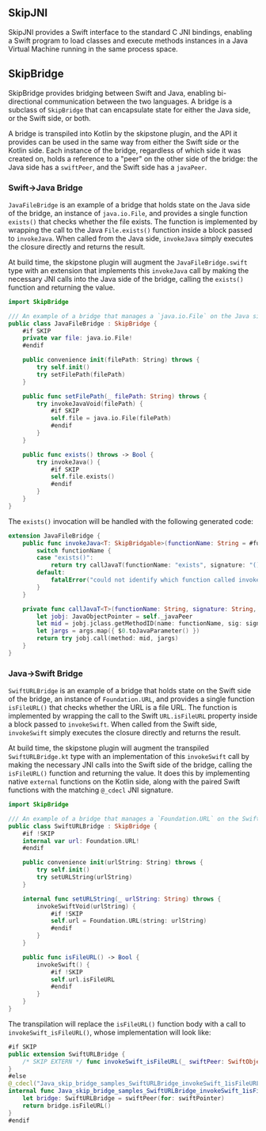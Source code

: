 ## SkipJNI

SkipJNI provides a Swift interface to the standard C JNI bindings, enabling a 
Swift program to load classes and execute methods instances in a
Java Virtual Machine running in the same process space.

## SkipBridge

SkipBridge provides bridging between Swift and Java, enabling bi-directional
communication between the two languages. A bridge is a subclass of `SkipBridge`
that can encapsulate state for either the Java side, or the Swift side, 
or both.

A bridge is transpiled into Kotlin by the skipstone plugin, and the API
it provides can be used in the same way from either the Swift side or the Kotlin side.
Each instance of the bridge, regardless of which side it was created on,
holds a reference to a "peer" on the other side of the bridge: the Java side
has a `swiftPeer`, and the Swift side has a `javaPeer`.

### Swift->Java Bridge

`JavaFileBridge` is an example of a bridge that holds state on the Java
side of the bridge, an instance of `java.io.File`, and provides a single
function `exists()` that checks whether the file exists. The function is
implemented by wrapping the call to the Java `File.exists()` function
inside a block passed to `invokeJava`. When called from the Java side,
`invokeJava` simply executes the closure directly and returns the result.

At build time, the skipstone plugin will
augment the `JavaFileBridge.swift` type with an extension that implements
this `invokeJava` call by making the necessary JNI calls into the Java side
of the bridge, calling the `exists()` function and returning the value.

```swift
import SkipBridge

/// An example of a bridge that manages a `java.io.File` on the Java side and bridges functions to Swift.
public class JavaFileBridge : SkipBridge {
    #if SKIP
    private var file: java.io.File!
    #endif

    public convenience init(filePath: String) throws {
        try self.init()
        try setFilePath(filePath)
    }

    public func setFilePath(_ filePath: String) throws {
        try invokeJavaVoid(filePath) {
            #if SKIP
            self.file = java.io.File(filePath)
            #endif
        }
    }

    public func exists() throws -> Bool {
        try invokeJava() {
            #if SKIP
            self.file.exists()
            #endif
        }
    }
}
```

The `exists()` invocation will be handled with the following generated code:

```swift
extension JavaFileBridge {
    public func invokeJava<T: SkipBridgable>(functionName: String = #function, _ args: SkipBridgable..., implementation: () throws -> ()) throws -> T {
        switch functionName {
        case "exists()":
            return try callJavaT(functionName: "exists", signature: "()Z", arguments: args)
        default:
            fatalError("could not identify which function called invokeJava for: \(functionName)")
        }
    }

    private func callJavaT<T>(functionName: String, signature: String, arguments args: [SkipBridgable], invoke: (JObject, JavaMethodID, [JavaParameter]) throws -> T) throws -> T {
        let jobj: JavaObjectPointer = self._javaPeer
        let mid = jobj.jclass.getMethodID(name: functionName, sig: signature)
        let jargs = args.map({ $0.toJavaParameter() })
        return try jobj.call(method: mid, jargs)
    }
}
```


### Java->Swift Bridge

`SwiftURLBridge` is an example of a bridge that holds state on the Swift
side of the bridge, an instance of `Foundation.URL`, and provides a single
function `isFileURL()` that checks whether the URL is a file URL. The function is
implemented by wrapping the call to the Swift `URL.isFileURL` property
inside a block passed to `invokeSwift`. When called from the Swift side,
`invokeSwift` simply executes the closure directly and returns the result.

At build time, the skipstone plugin will
augment the transpiled `SwiftURLBridge.kt` type with an implementation of
this `invokeSwift` call by making the necessary JNI calls into the Swift side
of the bridge, calling the `isFileURL()` function and returning the value.
It does this by implementing native `external` functions on the Kotlin side,
along with the paired Swift functions with the matching `@_cdecl` JNI signature.

```swift
import SkipBridge

/// An example of a bridge that manages a `Foundation.URL` on the Swift side and bridges functions to Java.
public class SwiftURLBridge : SkipBridge {
    #if !SKIP
    internal var url: Foundation.URL!
    #endif

    public convenience init(urlString: String) throws {
        try self.init()
        try setURLString(urlString)
    }

    internal func setURLString(_ urlString: String) throws {
        invokeSwiftVoid(urlString) {
            #if !SKIP
            self.url = Foundation.URL(string: urlString)
            #endif
        }
    }

    public func isFileURL() -> Bool {
        invokeSwift() {
            #if !SKIP
            self.url.isFileURL
            #endif
        }
    }
}
```

The transpilation will replace the `isFileURL()` function body with a call to `invokeSwift_isFileURL()`, whose implementation will look like:

```swift
#if SKIP
public extension SwiftURLBridge {
    /* SKIP EXTERN */ func invokeSwift_isFileURL(_ swiftPeer: SwiftObjectPointer) -> Bool { }
}
#else
@_cdecl("Java_skip_bridge_samples_SwiftURLBridge_invokeSwift_1isFileURL__J")
internal func Java_skip_bridge_samples_SwiftURLBridge_invokeSwift_1isFileURL__J(_ env: JNIEnvPointer, _ obj: JavaObjectPointer?, _ swiftPointer: JavaLong) -> Bool {
    let bridge: SwiftURLBridge = swiftPeer(for: swiftPointer)
    return bridge.isFileURL()
}
#endif
```


